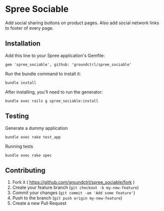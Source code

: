 # Spree Sociable

Add social sharing buttons on product pages. Also add social network links to footer of every page.


## Installation

Add this line to your Spree application's Gemfile:

    gem 'spree_sociable', github: 'groundctrl/spree_sociable'

Run the bundle command to install it:

    bundle install

After installing, you'll need to run the generator:

    bundle exec rails g spree_sociable:install


## Testing

Generate a dummy application

    bundle exec rake test_app

Running tests

    bundle exec rake spec


## Contributing

1. Fork it ( https://github.com/groundctrl/spree_sociable/fork )
2. Create your feature branch (`git checkout -b my-new-feature`)
3. Commit your changes (`git commit -am 'Add some feature'`)
4. Push to the branch (`git push origin my-new-feature`)
5. Create a new Pull Request
